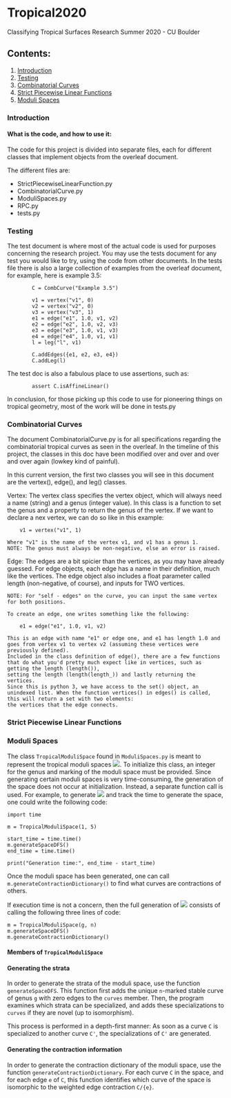 # Tropical2020
Classifying Tropical Surfaces Research Summer 2020 - CU Boulder

## Contents:

1. [Introduction](#Introduction)
2. [Testing](#Testing)
3. [Combinatorial Curves](#CombCurves)
4. [Strict Piecewise Linear Functions](#SPLFs)
5. [Moduli Spaces](#ModSpaces)

### Introduction <a name="Introduction"></a>

#### What is the code, and how to use it:

The code for this project is divided into separate files, each for different classes that implement objects from the overleaf document.

The different files are:

- StrictPiecewiseLinearFunction.py
- CombinatorialCurve.py
- ModuliSpaces.py
- RPC.py
- tests.py

### Testing <a name="Testing"></a>

The test document is where most of the actual code is used for purposes concerning the research project. 
You may use the tests document for any test you would like to try, using the code from other documents.
In the tests file there is also a large collection of examples from the overleaf document, for example, here is example 3.5:

            C = CombCurve("Example 3.5")

            v1 = vertex("v1", 0)
            v2 = vertex("v2", 0)
            v3 = vertex("v3", 1)
            e1 = edge("e1", 1.0, v1, v2)
            e2 = edge("e2", 1.0, v2, v3)
            e3 = edge("e3", 1.0, v1, v3)
            e4 = edge("e4", 1.0, v1, v1)
            l = leg("l", v1)

            C.addEdges({e1, e2, e3, e4})
            C.addLeg(l)

The test doc is also a fabulous place to use assertions, such as:

            assert C.isAffineLinear()

In conclusion, for those picking up this code to use for pioneering things on tropical geometry, most of the work will be done in tests.py

### Combinatorial Curves <a name="CombCurves"></a>

The document CombinatorialCurve.py is for all specifications regarding the combinatorial tropical curves as seen in the overleaf.
In the timeline of this project, the classes in this doc have been modified over and over and over and over again (lowkey kind of painful).

In this current version, the first two classes you will see in this document are the vertex(), edge(), and leg() classes.

Vertex:
    The vertex class specifies the vertex object, which will always need a name (string) and a genus (integer value).
    In this class is a function to set the genus and a property to return the genus of the vertex.
    If we want to declare a nex vertex, we can do so like in this example:

        v1 = vertex("v1", 1)

    Where "v1" is the name of the vertex v1, and v1 has a genus 1.
    NOTE: The genus must always be non-negative, else an error is raised.

Edge:
    The edges are a bit spicier than the vertices, as you may have already guessed.
    For edge objects, each edge has a name in their definition, much like the vertices.
    The edge object also includes a float parameter called length (non-negative, of course), and inputs for TWO vertices.

    NOTE: For "self - edges" on the curve, you can input the same vertex for both positions.

    To create an edge, one writes something like the following:

        e1 = edge("e1", 1.0, v1, v2)
    
    This is an edge with name "e1" or edge one, and e1 has length 1.0 and goes from vertex v1 to vertex v2 (assuming these vertices were previously defined).
    Included in the class definition of edge(), there are a few functions that do what you'd pretty much expect like in vertices, such as getting the length (length()),
    setting the length (length(length_)) and lastly returning the vertices.
    Since this is python 3, we have access to the set() object, an unindexed list. When the function vertices() in edges() is called, this will return a set with two elements:
    the vertices that the edge connects.

### Strict Piecewise Linear Functions <a name="SPLFs"></a>

### Moduli Spaces <a name="ModSpaces"></a>

The class `TropicalModuliSpace` found in `ModuliSpaces.py` is meant to represent the 
tropical moduli spaces <img src="https://render.githubusercontent.com/render/math?math=\mathcal{M}_{g, n}^{trop}">.
To initialize this class, an integer for the genus and marking of the moduli space must be provided. Since generating 
certain moduli spaces is very time-consuming, the generation of the space does not occur at initialization. Instead, 
a separate function call is used. For example, to generate 
<img src="https://render.githubusercontent.com/render/math?math=\mathcal{M}_{1, 5}^{trop}"> and track the time to 
generate the space, one could write the following code:

    import time
    
    m = TropicalModuliSpace(1, 5)
    
    start_time = time.time()
    m.generateSpaceDFS()
    end_time = time.time()
    
    print("Generation time:", end_time - start_time)
    
Once the moduli space has been generated, one can call `m.generateContractionDictionary()` to find what curves are
contractions of others.

If execution time is not a concern, then the full generation of 
<img src="https://render.githubusercontent.com/render/math?math=\mathcal{M}_{g, n}^{trop}"> consists of calling the
following three lines of code:

    m = TropicalModuliSpace(g, n)
    m.generateSpaceDFS()
    m.generateContractionDictionary()
    
#### Members of `TropicalModuliSpace`
    
#### Generating the strata

In order to generate the strata of the moduli space, use the function `generateSpaceDFS`. This function first adds the 
unique `n`-marked stable curve of genus `g` with zero edges to the `curves` member. Then, the program examines which 
strata can be specialized, and adds these specializations to `curves` if they are novel (up to isomorphism).

This process is performed in a depth-first manner: As soon as a curve `C` is specialized to another curve `C'`, the
specializations of `C'` are generated.

#### Generating the contraction information

In order to generate the contraction dictionary of the moduli space, use the function `generateContractionDictionary`.
For each curve `C` in the space, and for each edge `e` of `C`, this function identifies which curve of the space is
isomorphic to the weighted edge contraction `C/{e}`.